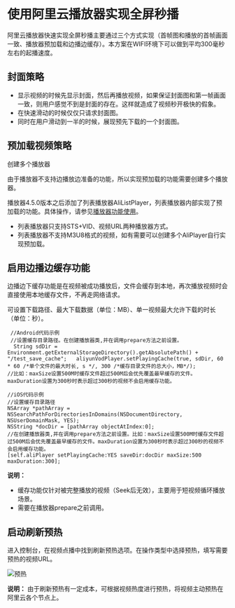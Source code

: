 # 使用阿里云播放器实现全屏秒播

阿里云播放器快速实现全屏秒播主要通过三个方式实现（首帧图和播放的首帧画面一致、播放器预加载和边播边缓存）。本方案在WIFI环境下可以做到平均300毫秒左右的起播速度。

## 封面策略

-   显示视频的时候先显示封面，然后再播放视频，如果保证封面图和第一帧画面一致，则用户感觉不到是封面的存在。这样就造成了视频秒开极快的假象。
-   在快速滑动的时候仅仅只请求封面图。
-   同时在用户滑动到一半的时候，展现预先下载的一个封面图。

## 预加载视频策略

创建多个播放器

由于播放器不支持边播放边准备的功能，所以实现预加载的功能需要创建多个播放器。

播放器4.5.0版本之后添加了列表播放器AliListPlayer，列表播放器内部实现了预加载的功能。具体操作，请参见[播放器功能使用](/intl.zh-CN/播放器SDK/Android播放器/功能使用.md)。

-   列表播放器只支持STS+VID、视频URL两种播放器方式。
-   列表播放器不支持M3U8格式的视频，如有需要可以创建多个AliPlayer自行实现预加载。

## 启用边播边缓存功能

边播边下缓存功能是在视频被成功播放后，文件会缓存到本地，再次播放视频时会直接使用本地缓存文件，不再走网络请求。

可设置下载路径、最大下载数据（单位：MB）、单一视频最大允许下载的时长（单位：秒）。

```
 //Android代码示例
 //设置缓存目录路径。在创建播放器类,并在调用prepare方法之前设置。
  String sdDir = Environment.getExternalStorageDirectory().getAbsolutePath() + "/test_save_cache";   aliyunVodPlayer.setPlayingCache(true, sdDir, 60 * 60 /*单个文件的最大时长, s */, 300 /*缓存目录文件的总大小，MB*/);
//比如：maxSize设置500M时缓存文件超过500M后会优先覆盖最早缓存的文件。maxDuration设置为300秒时表示超过300秒的视频不会启用缓存功能。

//iOS代码示例
//设置缓存目录路径
NSArray *pathArray = NSSearchPathForDirectoriesInDomains(NSDocumentDirectory, NSUserDomainMask, YES);
NSString *docDir = [pathArray objectAtIndex:0];
//在创建播放器类,并在调用prepare方法之前设置。比如：maxSize设置500M时缓存文件超过500M后会优先覆盖最早缓存的文件。maxDuration设置为300秒时表示超过300秒的视频不会启用缓存功能。
[self.aliPlayer setPlayingCache:YES saveDir:docDir maxSize:500 maxDuration:300];
```

**说明：**

-   缓存功能仅针对被完整播放的视频（Seek后无效），主要用于短视频循环播放场景。
-   需要在播放器prepare之前调用。

## 启动刷新预热

进入控制台，在视频点播中找到刷新预热选项。在操作类型中选择预热，填写需要预热的视频URL。

![预热](https://static-aliyun-doc.oss-accelerate.aliyuncs.com/assets/img/zh-CN/9436826061/p184118.jpg)

**说明：** 由于刷新预热有一定成本，可根据视频热度进行预热，将视频主动预热在阿里云各个节点上。

